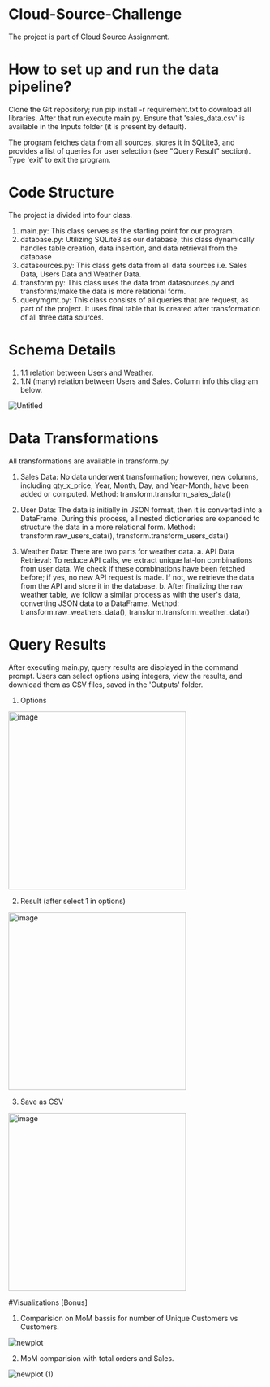 # Cloud-Source-Challenge
The project is part of Cloud Source Assignment. 

# How to set up and run the data pipeline?
Clone the Git repository; run pip install -r requirement.txt to download all libraries. After that run execute main.py. Ensure that 'sales_data.csv' is available in the Inputs folder (it is present by default).

The program fetches data from all sources, stores it in SQLite3, and provides a list of queries for user selection (see "Query Result" section). Type 'exit' to exit the program.


# Code Structure
The project is divided into four class. 
1. main.py: This class serves as the starting point for our program.
2. database.py: Utilizing SQLite3 as our database, this class dynamically handles table creation, data insertion, and data retrieval from the database
3. datasources.py: This class gets data from all data sources i.e. Sales Data, Users Data and Weather Data.
4. transform.py: This class uses the data from datasources.py and transforms/make the data is more relational form.
5. querymgmt.py: This class consists of all queries that are request, as part of the project. It uses final table that is created after transformation of all three data sources.

# Schema Details
1. 1.1 relation between Users and Weather.
2. 1.N (many) relation between Users and Sales.
Column info this diagram below.

![Untitled](https://github.com/bilaltariq/Cloud-Source-Challenge/assets/10683094/16e2d5ae-3a64-4f5e-9e3f-4d51a8dfd60f)

# Data Transformations
All transformations are available in transform.py.

1. Sales Data: No data underwent transformation; however, new columns, including qty_x_price, Year, Month, Day, and Year-Month, have been added or computed.
Method: transform.transform_sales_data()

2. User Data: The data is initially in JSON format, then it is converted into a DataFrame. During this process, all nested dictionaries are expanded to structure the data in a more relational form.
Method: transform.raw_users_data(), transform.transform_users_data()

3. Weather Data: There are two parts for weather data.
   a. API Data Retrieval: To reduce API calls, we extract unique lat-lon combinations from user data. We check if these combinations have been fetched before; if yes, no new API request is made. If not, we retrieve the data from the API and store it in the database.
   b. After finalizing the raw weather table, we follow a similar process as with the user's data, converting JSON data to a DataFrame.
Method: transform.raw_weathers_data(), transform.transform_weather_data()

# Query Results
After executing main.py, query results are displayed in the command prompt. Users can select options using integers, view the results, and download them as CSV files, saved in the 'Outputs' folder.
1. Options

   
  <img width="350" alt="image" src="https://github.com/bilaltariq/Cloud-Source-Challenge/assets/10683094/45d19fc7-5ce2-4aea-92bf-3ad2e744aa4e">

2. Result (after select 1 in options)
   

  <img width="350" alt="image" src="https://github.com/bilaltariq/Cloud-Source-Challenge/assets/10683094/a5080a27-36e2-4c2f-bc98-a415fc4815d1">

3. Save as CSV


  <img width="350" alt="image" src="https://github.com/bilaltariq/Cloud-Source-Challenge/assets/10683094/c2ae32a6-befc-4c3b-a4bc-2f55f3dc642b">

#Visualizations [Bonus]

1. Comparision on MoM bassis for number of Unique Customers vs Customers.
   
![newplot](https://github.com/bilaltariq/Cloud-Source-Challenge/assets/10683094/5f1449df-96f7-4699-97b0-36df3c542602)

2. MoM comparision with total orders and Sales.
   
![newplot (1)](https://github.com/bilaltariq/Cloud-Source-Challenge/assets/10683094/edff2eb9-e3da-48f9-b730-96b8084bd81d)








